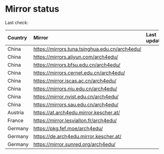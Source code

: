 <script src="./time.js"></script>
# Mirror status
Last check: <script type="text/javascript">localize(1733005261.5357976);</script>

|Country|Mirror|Last update|
|:------|:-----|:----------|
|China|https://mirrors.tuna.tsinghua.edu.cn/arch4edu/|<script type="text/javascript">localize(1732948881);</script>|
|China|https://mirrors.aliyun.com/arch4edu/|<script type="text/javascript">localize(1732948881);</script>|
|China|https://mirrors.bfsu.edu.cn/arch4edu/|<script type="text/javascript">localize(1732948881);</script>|
|China|https://mirrors.cernet.edu.cn/arch4edu/|<script type="text/javascript">localize(1732948881);</script>|
|China|https://mirror.iscas.ac.cn/arch4edu/|<script type="text/javascript">localize(1732948881);</script>|
|China|https://mirrors.nju.edu.cn/arch4edu/|<script type="text/javascript">localize(1732948881);</script>|
|China|https://mirror.nyist.edu.cn/arch4edu/|<script type="text/javascript">localize(1732948881);</script>|
|China|https://mirrors.sau.edu.cn/arch4edu/|<script type="text/javascript">localize(1731653531);</script>|
|Austria|https://at.arch4edu.mirror.kescher.at/|<script type="text/javascript">localize(1732948881);</script>|
|France|https://mirror.lesviallon.fr/arch4edu/|<script type="text/javascript">localize(1732948881);</script>|
|Germany|https://pkg.fef.moe/arch4edu/|<script type="text/javascript">localize(1732948881);</script>|
|Germany|https://de.arch4edu.mirror.kescher.at/|<script type="text/javascript">localize(1732948881);</script>|
|Germany|https://mirror.sunred.org/arch4edu/|<script type="text/javascript">localize(1732948881);</script>|

<script src="./tablefilter/tablefilter.js"></script>
<script src="./table.js"></script>